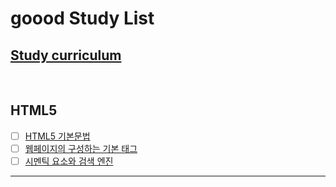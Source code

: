 # goood Study List

## [Study curriculum](https://poiemaweb.com/)

<br />

## HTML5

- [ ] [HTML5 기본문법](https://github.com/Carrot-group-study/goood/blob/main/HTML/HTML5%20%EA%B8%B0%EB%B3%B8%EB%AC%B8%EB%B2%95.md)
- [ ] [웹페이지의 구성하는 기본 태그](https://github.com/Carrot-group-study/goood/blob/main/HTML/%EC%9B%B9%ED%8E%98%EC%9D%B4%EC%A7%80%EC%9D%98%20%EA%B5%AC%EC%84%B1%ED%95%98%EB%8A%94%20%EA%B8%B0%EB%B3%B8%20%ED%83%9C%EA%B7%B8.md)
- [ ] [시멘틱 요소와 검색 엔진](https://github.com/Carrot-group-study/goood/blob/main/HTML/%EC%8B%9C%EB%A9%98%ED%8B%B1%20%EC%9A%94%EC%86%8C%EC%99%80%20%EA%B2%80%EC%83%89%20%EC%97%94%EC%A7%84.md)

<hr />
